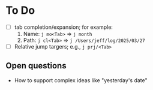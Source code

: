 # To Do

* [ ] tab completion/expansion; for example:
  1. Name: `j mo<Tab>` => `j month`
  2. Path: `j cl<Tab>` => `j /Users/jeff/log/2025/03/27`
* [ ] Relative jump targers; e.g., `j prj/<Tab>`

## Open questions

* How to support complex ideas like "yesterday's date"
